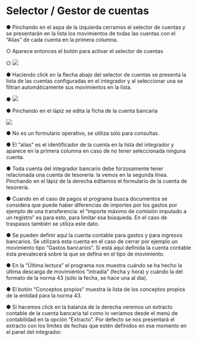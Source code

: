 # Selector / Gestor de cuentas

●        Pinchando en el aspa de la izquierda cerramos el selector de cuentas y se presentarán en la lista los movimientos de todas las cuentas con el “Alias” de cada cuenta en la primera columna.

○        Aparece entonces el botón para activar el selector de cuentas

○        ![](file:///C:/Users/warda/AppData/Local/Temp/msohtmlclip1/01/clip\_image002.jpg)

●        Haciendo click en la flecha abajo del selector de cuentas se presenta la lista de las cuentas configuradas en el integrador y al seleccionar una se filtran automáticamente sus movimientos en la lista.

●        ![](file:///C:/Users/warda/AppData/Local/Temp/msohtmlclip1/01/clip\_image004.jpg)

●        Pinchando en el lápiz se edita la ficha de la cuenta bancaria

![](file:///C:/Users/warda/AppData/Local/Temp/msohtmlclip1/01/clip\_image006.jpg)

●        No es un formulario operativo, se utiliza sólo para consultas.

●        El “alias” es el identificador de la cuenta en la lista del integrador y aparece en la primera columna en caso de no tener seleccionada ninguna cuenta.

●        Toda cuenta del integrador bancario debe forzosamente tener relacionada una cuenta de tesorería: la vemos en la segunda línea. Pinchando en el lápiz de la derecha editamos el formulario de la cuenta de tesorería.

●        Cuando en el caso de pagos el programa busca documentos se considera que puede haber diferencias de importes por los gastos por ejemplo de una transferencia: el “importe máximo de comisión imputado a un registro” es para esto, para limitar esa búsqueda. En el caso de traspasos también se utiliza este dato.

●        Se pueden definir aquí la cuenta contable para gastos y para ingresos bancarios. Se utilizará esta cuenta en el caso de cerrar por ejemplo un movimiento tipo “Gastos bancarios”. Si está aquí definida la cuenta contable ésta prevalecerá sobre la que se defina en el tipo de movimiento.

●        En la “Última lectura” el programa nos muestra cuándo se ha hecho la última descarga de movimientos “intradía” (fecha y hora) y cuándo la del formato de la norma 43 (sólo la fecha, se hace una al día).

●        El botón “Conceptos propios” muestra la lista de los conceptos propios de la entidad para la norma 43.

&#x20;

●        Si hacemos click en la balanza de la derecha veremos un extracto contable de la cuenta bancaria tal como lo veríamos desde el menú de contabilidad en la opción “Extracto”. Por defecto se nos presentará el extracto con los límites de fechas que estén definidos en ese momento en el panel del integrador.
